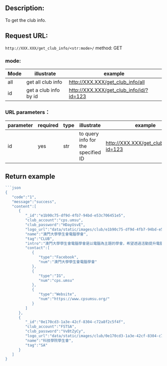## Description:
 To get the club info.

## Request URL:
`http://XXX.XXX/get_club_info/<str:mode>/`
method: GET

### mode:
| Mode | illustrate            |example|
|------|-----------------------|-------|
| all  | get all club info     |http://XXX.XXX/get_club_info/all|
| id   | get a club info by id |http://XXX.XXX/get_club_info/id/?id=123|

### URL parameters：
|parameter|required|type|illustrate|example|
|---------|--------|----|----------|-------|
|id       |yes     |str |to query info for the specified ID|http://XXX.XXX/get_club_info/id/?id=123|

## Return example
```go
```json
{
   "code":"1",
   "message":"success",
   "content":[
      {
         "_id":"e1b90c75-df9d-4fb7-94bd-e53c706451e5",
         "club_account":"cps.umsu",
         "club_password":"HDayUsvE",
         "logo_url":"data/static/images/club/e1b90c75-df9d-4fb7-94bd-e53c706451e5/logo.jpg",
         "name":"澳門大學學生會電腦學會",
         "tag":"CLUB",
         "intro":"澳門大學學生會電腦學會是以電腦為主題的學會，希望透過活動提升電腦系同學的歸屬感及團體精神。我們亦歡迎所有不同學系的同學，目的是透過舉辦工作坊、踏上IT第一步等等教授同學不同的電腦知識及認識電腦行業的前景。電競也是我們的主打之一，現時電競遊戲是一個十分熱門的話題，我們透過舉辦大大小小的比賽及交流活動等等，如最近所舉辦的澳大電競日從而推廣電競文化，讓不論是有接觸過電競與否的朋友也可以透過活動來認識電競及享受遊戲的樂趣。",
         "contact":[
            {
               "type":"Facebook",
               "num":"澳門大學學生會電腦學會"
            },
            {
               "type":"IG",
               "num":"cps.umsu"
            },
            {
               "type":"Website",
               "num":"https://www.cpsumsu.org/"
            }
         ]
      },
      {
         "_id":"0e170cd3-1a3e-42cf-8304-c72a8f2c5f4f",
         "club_account":"FSTSA",
         "club_password":"VvBtZyCy",
         "logo_url":"data/static/images/club/0e170cd3-1a3e-42cf-8304-c72a8f2c5f4f/logo.jpg",
         "name":"科技學院學生會",
         "tag":"SA"
      }
   ]
}
```

